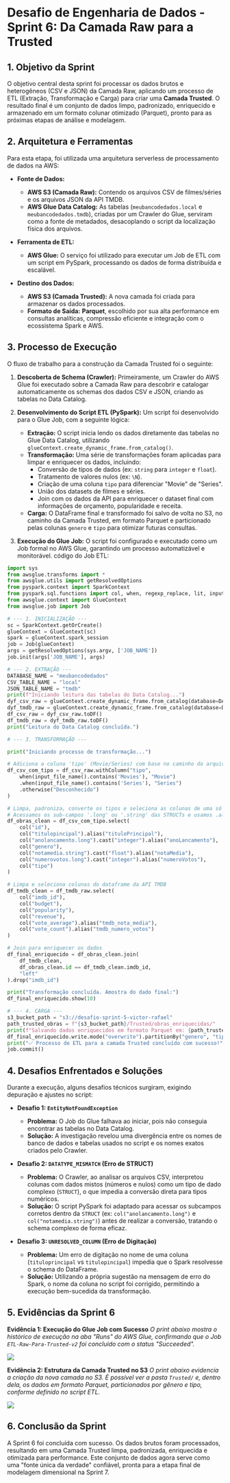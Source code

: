 # Desafio de Engenharia de Dados - Sprint 6: Da Camada Raw para a Trusted

## 1. Objetivo da Sprint
O objetivo central desta sprint foi processar os dados brutos e heterogêneos (CSV e JSON) da Camada Raw, aplicando um processo de ETL (Extração, Transformação e Carga) para criar uma **Camada Trusted**. O resultado final é um conjunto de dados limpo, padronizado, enriquecido e armazenado em um formato colunar otimizado (Parquet), pronto para as próximas etapas de análise e modelagem.

## 2. Arquitetura e Ferramentas
Para esta etapa, foi utilizada uma arquitetura serverless de processamento de dados na AWS:

* **Fonte de Dados:**
    * **AWS S3 (Camada Raw):** Contendo os arquivos CSV de filmes/séries e os arquivos JSON da API TMDB.
    * **AWS Glue Data Catalog:** As tabelas (`meubancodedados.local` e `meubancodedados.tmdb`), criadas por um Crawler do Glue, serviram como a fonte de metadados, desacoplando o script da localização física dos arquivos.

* **Ferramenta de ETL:**
    * **AWS Glue:** O serviço foi utilizado para executar um Job de ETL com um script em PySpark, processando os dados de forma distribuída e escalável.

* **Destino dos Dados:**
    * **AWS S3 (Camada Trusted):** A nova camada foi criada para armazenar os dados processados.
    * **Formato de Saída:** **Parquet**, escolhido por sua alta performance em consultas analíticas, compressão eficiente e integração com o ecossistema Spark e AWS.

## 3. Processo de Execução

O fluxo de trabalho para a construção da Camada Trusted foi o seguinte:

1.  **Descoberta de Schema (Crawler):** Primeiramente, um Crawler do AWS Glue foi executado sobre a Camada Raw para descobrir e catalogar automaticamente os schemas dos dados CSV e JSON, criando as tabelas no Data Catalog.

2.  **Desenvolvimento do Script ETL (PySpark):** Um script foi desenvolvido para o Glue Job, com a seguinte lógica:
    * **Extração:** O script inicia lendo os dados diretamente das tabelas no Glue Data Catalog, utilizando `glueContext.create_dynamic_frame.from_catalog()`.
    * **Transformação:** Uma série de transformações foram aplicadas para limpar e enriquecer os dados, incluindo:
        * Conversão de tipos de dados (ex: `string` para `integer` e `float`).
        * Tratamento de valores nulos (ex: `\N`).
        * Criação de uma coluna `tipo` para diferenciar "Movie" de "Series".
        * União dos datasets de filmes e séries.
        * Join com os dados da API para enriquecer o dataset final com informações de orçamento, popularidade e receita.
    * **Carga:** O DataFrame final e transformado foi salvo de volta no S3, no caminho da Camada Trusted, em formato Parquet e particionado pelas colunas `genero` e `tipo` para otimizar futuras consultas.

3.  **Execução do Glue Job:** O script foi configurado e executado como um Job formal no AWS Glue, garantindo um processo automatizável e monitorável.
código do Job ETL:
```python
import sys
from awsglue.transforms import *
from awsglue.utils import getResolvedOptions
from pyspark.context import SparkContext
from pyspark.sql.functions import col, when, regexp_replace, lit, input_file_name
from awsglue.context import GlueContext
from awsglue.job import Job

# --- 1. INICIALIZAÇÃO ---
sc = SparkContext.getOrCreate()
glueContext = GlueContext(sc)
spark = glueContext.spark_session
job = Job(glueContext)
args = getResolvedOptions(sys.argv, ['JOB_NAME'])
job.init(args['JOB_NAME'], args)

# --- 2. EXTRAÇÃO ---
DATABASE_NAME = "meubancodedados" 
CSV_TABLE_NAME = "local"
JSON_TABLE_NAME = "tmdb"
print(f"Iniciando leitura das tabelas do Data Catalog...")
dyf_csv_raw = glueContext.create_dynamic_frame.from_catalog(database=DATABASE_NAME, table_name=CSV_TABLE_NAME)
dyf_tmdb_raw = glueContext.create_dynamic_frame.from_catalog(database=DATABASE_NAME, table_name=JSON_TABLE_NAME)
df_csv_raw = dyf_csv_raw.toDF()
df_tmdb_raw = dyf_tmdb_raw.toDF()
print("Leitura do Data Catalog concluída.")

# --- 3. TRANSFORMAÇÃO ---

print("Iniciando processo de transformação...")

# Adiciona a coluna 'tipo' (Movie/Series) com base no caminho do arquivo de origem
df_csv_com_tipo = df_csv_raw.withColumn("tipo", 
    when(input_file_name().contains('Movies'), "Movie")
    .when(input_file_name().contains('Series'), "Series")
    .otherwise("Desconhecido")
)

# Limpa, padroniza, converte os tipos e seleciona as colunas de uma só vez.
# Acessamos os sub-campos '.long' ou '.string' das STRUCTs e usamos .alias() para renomear.
df_obras_clean = df_csv_com_tipo.select(
    col("id"),
    col("titulopincipal").alias("tituloPrincipal"),
    col("anolancamento.long").cast("integer").alias("anoLancamento"),
    col("genero"),
    col("notamedia.string").cast("float").alias("notaMedia"),
    col("numerovotos.long").cast("integer").alias("numeroVotos"),
    col("tipo")
)

# Limpa e seleciona colunas do dataframe da API TMDB
df_tmdb_clean = df_tmdb_raw.select(
    col("imdb_id"),
    col("budget"),
    col("popularity"),
    col("revenue"),
    col("vote_average").alias("tmdb_nota_media"),
    col("vote_count").alias("tmdb_numero_votos")
)

# Join para enriquecer os dados
df_final_enriquecido = df_obras_clean.join(
    df_tmdb_clean,
    df_obras_clean.id == df_tmdb_clean.imdb_id,
    "left"
).drop("imdb_id")

print("Transformação concluída. Amostra do dado final:")
df_final_enriquecido.show(10)

# --- 4. CARGA ---
s3_bucket_path = "s3://desafio-sprint-5-victor-rafael"
path_trusted_obras = f"{s3_bucket_path}/Trusted/obras_enriquecidas/"
print(f"Salvando dados enriquecidos em formato Parquet em: {path_trusted_obras}")
df_final_enriquecido.write.mode("overwrite").partitionBy("genero", "tipo").parquet(path_trusted_obras)
print("✅ Processo de ETL para a camada Trusted concluído com sucesso!")
job.commit()
```
## 4. Desafios Enfrentados e Soluções
Durante a execução, alguns desafios técnicos surgiram, exigindo depuração e ajustes no script:

* **Desafio 1: `EntityNotFoundException`**
    * **Problema:** O Job do Glue falhava ao iniciar, pois não conseguia encontrar as tabelas no Data Catalog.
    * **Solução:** A investigação revelou uma divergência entre os nomes de banco de dados e tabelas usados no script e os nomes exatos criados pelo Crawler.

* **Desafio 2: `DATATYPE_MISMATCH` (Erro de STRUCT)**
    * **Problema:** O Crawler, ao analisar os arquivos CSV, interpretou colunas com dados mistos (números e nulos) como um tipo de dado complexo (`STRUCT`), o que impedia a conversão direta para tipos numéricos.
    * **Solução:** O script PySpark foi adaptado para acessar os subcampos corretos dentro da `STRUCT` (ex: `col("anolancamento.long")` e `col("notamedia.string")`) antes de realizar a conversão, tratando o schema complexo de forma eficaz.

* **Desafio 3: `UNRESOLVED_COLUMN` (Erro de Digitação)**
    * **Problema:** Um erro de digitação no nome de uma coluna (`tituloprincipal` vs `titulopincipal`) impedia que o Spark resolvesse o schema do DataFrame.
    * **Solução:** Utilizando a própria sugestão na mensagem de erro do Spark, o nome da coluna no script foi corrigido, permitindo a execução bem-sucedida da transformação.

## 5. Evidências da Sprint 6

**Evidência 1: Execução do Glue Job com Sucesso**
*O print abaixo mostra o histórico de execução na aba "Runs" do AWS Glue, confirmando que o Job `ETL-Raw-Para-Trusted-v2` foi concluído com o status "Succeeded".*

<img src="/sprint-6/evidencias/desafio/run-de-sucesso.png"/>

**Evidência 2: Estrutura da Camada Trusted no S3**
*O print abaixo evidencia a criação da nova camada no S3. É possível ver a pasta `Trusted/` e, dentro dela, os dados em formato Parquet, particionados por gênero e tipo, conforme definido no script ETL.*

<img src="/sprint-6/evidencias/desafio/cama-trusted-enriquecida.png"/>

## 6. Conclusão da Sprint
A Sprint 6 foi concluída com sucesso. Os dados brutos foram processados, resultando em uma Camada Trusted limpa, padronizada, enriquecida e otimizada para performance. Este conjunto de dados agora serve como uma "fonte única da verdade" confiável, pronta para a etapa final de modelagem dimensional na Sprint 7.
